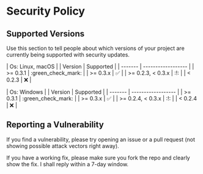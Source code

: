 # Security Policy

## Supported Versions

Use this section to tell people about which versions of your project are
currently being supported with security updates.


| Os: Linux, macOS          |
| Version | Supported          |
| ------- | ------------------ |
| >= 0.3.1   | :green_check_mark: |
| >= 0.3.x   | :white_check_mark: |
| >= 0.2.3, < 0.3.x   | :!: |
| < 0.2.3   | :x: |

| Os: Windows          |
| Version | Supported          |
| ------- | ------------------ |
| >= 0.3.1   | :green_check_mark: |
| >= 0.3.x   | :white_check_mark: |
| >= 0.2.4, < 0.3.x   | :!: |
| < 0.2.4   | :x: |

## Reporting a Vulnerability

If you find a vulnerability, please try opening an issue or a pull request (not showing possible attack vectors right away).

If you have a working fix, please make sure you fork the repo and clearly show the fix. I shall reply within a 7-day window.
